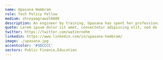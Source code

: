 ```yaml
---
name: Upasana Hembram
role: Tech Policy Fellow
medium: shreyaagrawal0809
description: An engineer by training, Upasana has spent her professional life exploring the public policy sphere and the development sector. She is keen on implementing tech for good through responsible and inclusive design. During her spare time, she likes to read fiction and watch nature documentaries.
quote: Lorem ipsum dolor sit amet, consectetur adipiscing elit, sed do eiusmod tempor incididunt ut labore et dolore magna aliqua.
twitter: https://twitter.com/watzernehm
linkedin: https://www.linkedin.com/in/upasana-hembram/
image: ./upasana.jpg
accentcolor: '#1DCCCC'
sectors: Public Finance,Education
---
```

